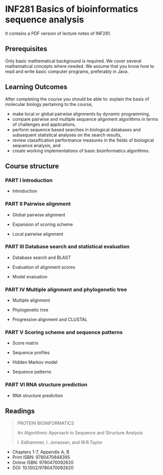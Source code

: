 # INF281 Basics of bioinformatics sequence analysis

It contains a PDF version of lecture notes of INF281.

## Prerequisites

Only basic mathematical background is required. We cover several mathematical concepts where needed. We assume that you know how to read and write basic computer programs, preferably in Java.

## Learning Outcomes

After completing the course you should be able to:
explain the basis of molecular biology pertaining to the course,

* make local or global pairwise alignments by dynamic programming,
* compare pairwise and multiple sequence alignment algorithms in terms of challenges and applications,
* perform sequence based searches in biological databases and subsequent statistical analyses on the search results,
* review classification performance measures in the fields of biological sequence analysis, and
* create working implementations of basic bioinformatics algorithms.

## Course structure

### PART I Introduction

* Introduction

### PART II Pairwise alignment

* Global pairwise alignment

* Expansion of scoring scheme

* Local pairwise alignment

### PART III Database search and statistical evaluation

* Database search and BLAST

* Evaluation of alignment scores

* Model evaluation

### PART IV Multiple alignment and phylogenetic tree

* Multiple alignment

* Phylogenetic tree

* Progressive alignment and CLUSTAL

### PART V Scoring scheme and sequence patterns

* Score matrix

* Sequence profiles

* Hidden Markov model

* Sequence patterns

### PART VI RNA structure prediction

* RNA structure prediction

## Readings

> PROTEIN BIOINFORMATICS
>
> An Algorithmic Approach to Sequence and Structure Analysis
>
> I. Eidhammer, I. Jonassen, and W.R.Taylor

* Chapters 1-7, Appendix A, B
* Print ISBN: 9780470848395
* Online ISBN: 9780470092620
* DOI: 10.1002/9780470092620
